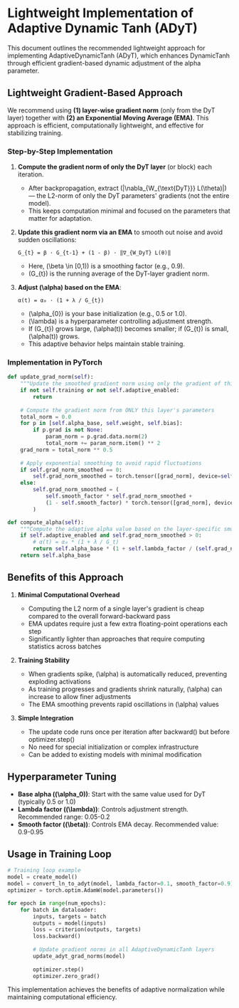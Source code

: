 # Lightweight Implementation of Adaptive Dynamic Tanh (ADyT)

This document outlines the recommended lightweight approach for implementing AdaptiveDynamicTanh (ADyT), which enhances DynamicTanh through efficient gradient-based dynamic adjustment of the alpha parameter.

## Lightweight Gradient-Based Approach

We recommend using **(1) layer-wise gradient norm** (only from the DyT layer) together with **(2) an Exponential Moving Average (EMA)**. This approach is efficient, computationally lightweight, and effective for stabilizing training.

### Step-by-Step Implementation

1. **Compute the gradient norm of only the DyT layer** (or block) each iteration.  
   - After backpropagation, extract \(\|\nabla_{W_{\text{DyT}}} L(\theta)\|\) — the L2-norm of only the DyT parameters' gradients (not the entire model).
   - This keeps computation minimal and focused on the parameters that matter for adaptation.

2. **Update this gradient norm via an EMA** to smooth out noise and avoid sudden oscillations:
   ```
   G_{t} = β · G_{t-1} + (1 - β) · ‖∇_{W_DyT} L(θ)‖
   ```
   - Here, \(\beta \in [0,1)\) is a smoothing factor (e.g., 0.9). 
   - \(G_{t}\) is the running average of the DyT-layer gradient norm.

3. **Adjust \(\alpha\) based on the EMA**:
   ```
   α(t) = α₀ · (1 + λ / G_{t})
   ```
   - \(\alpha_{0}\) is your base initialization (e.g., 0.5 or 1.0).  
   - \(\lambda\) is a hyperparameter controlling adjustment strength.  
   - If \(G_{t}\) grows large, \(\alpha(t)\) becomes smaller; if \(G_{t}\) is small, \(\alpha(t)\) grows.
   - This adaptive behavior helps maintain stable training.

### Implementation in PyTorch

```python
def update_grad_norm(self):
    """Update the smoothed gradient norm using only the gradient of this layer's parameters."""
    if not self.training or not self.adaptive_enabled:
        return
        
    # Compute the gradient norm from ONLY this layer's parameters
    total_norm = 0.0
    for p in [self.alpha_base, self.weight, self.bias]:
        if p.grad is not None:
            param_norm = p.grad.data.norm(2)
            total_norm += param_norm.item() ** 2
    grad_norm = total_norm ** 0.5
    
    # Apply exponential smoothing to avoid rapid fluctuations
    if self.grad_norm_smoothed == 0:
        self.grad_norm_smoothed = torch.tensor([grad_norm], device=self.alpha_base.device)
    else:
        self.grad_norm_smoothed = (
            self.smooth_factor * self.grad_norm_smoothed + 
            (1 - self.smooth_factor) * torch.tensor([grad_norm], device=self.alpha_base.device)
        )

def compute_alpha(self):
    """Compute the adaptive alpha value based on the layer-specific smoothed gradient norm."""
    if self.adaptive_enabled and self.grad_norm_smoothed > 0:
        # α(t) = α₀ * (1 + λ / G_t)
        return self.alpha_base * (1 + self.lambda_factor / (self.grad_norm_smoothed + self.eps))
    return self.alpha_base
```

## Benefits of this Approach

1. **Minimal Computational Overhead**
   - Computing the L2 norm of a single layer's gradient is cheap compared to the overall forward-backward pass
   - EMA updates require just a few extra floating-point operations each step
   - Significantly lighter than approaches that require computing statistics across batches

2. **Training Stability**
   - When gradients spike, \(\alpha\) is automatically reduced, preventing exploding activations
   - As training progresses and gradients shrink naturally, \(\alpha\) can increase to allow finer adjustments
   - The EMA smoothing prevents rapid oscillations in \(\alpha\) values

3. **Simple Integration**
   - The update code runs once per iteration after backward() but before optimizer.step()
   - No need for special initialization or complex infrastructure
   - Can be added to existing models with minimal modification

## Hyperparameter Tuning

- **Base alpha (\(\alpha_0\))**: Start with the same value used for DyT (typically 0.5 or 1.0)
- **Lambda factor (\(\lambda\))**: Controls adjustment strength. Recommended range: 0.05-0.2
- **Smooth factor (\(\beta\))**: Controls EMA decay. Recommended value: 0.9-0.95

## Usage in Training Loop

```python
# Training loop example
model = create_model()
model = convert_ln_to_adyt(model, lambda_factor=0.1, smooth_factor=0.9)
optimizer = torch.optim.AdamW(model.parameters())

for epoch in range(num_epochs):
    for batch in dataloader:
        inputs, targets = batch
        outputs = model(inputs)
        loss = criterion(outputs, targets)
        loss.backward()
        
        # Update gradient norms in all AdaptiveDynamicTanh layers
        update_adyt_grad_norms(model)
        
        optimizer.step()
        optimizer.zero_grad()
```

This implementation achieves the benefits of adaptive normalization while maintaining computational efficiency. 